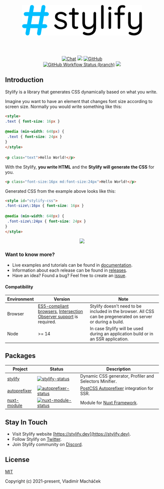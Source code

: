 <br><br>

<p align="center">
	<a href="https://stylify.dev" target="_blank" rel="noopener noreferrer">
		<img src="./stylify-logo.png" height="100" alt="Stylify logo">
	</a>
</p>

<br><br>

<p align="center">
<a href="https://discord.gg/NuJsk5SMDz/"><img src="https://img.shields.io/badge/chat-on%20discord-7289da.svg?sanitize=true" alt="Chat"></a>
<a href="https://github.com/stylify/packages/discussions"><img src="https://user-images.githubusercontent.com/14016808/132510133-76bb66a9-951f-4411-9236-140cac7b7472.png"></a>
<a href="https://github.com/stylify/packages/blob/master/LICENSE"><img alt="GitHub" src="https://img.shields.io/github/license/stylify/packages"></a>
<br>
<a href="https://github.com/stylify/packages/actions/workflows/tests.yaml?query=branch%3Amaster"><img alt="GitHub Workflow Status (branch)" src="https://img.shields.io/github/workflow/status/stylify/packages/tests/master"></a>
<a href="https://codecov.io/gh/stylify/packages"><img src="https://codecov.io/gh/stylify/packages/branch/master/graph/badge.svg?token=ZJLKX877DF"/></a>
</p>

## Introduction
Stylify is a library that generates CSS dynamically based on what you write.

Imagine you want to have an element that changes font size according to screen size. Normally you would write something like this:

```html
<style>
.text { font-size: 16px }

@media (min-width: 640px) {
 .text { font-size: 24px }
}
</style>

<p class="text">Hello World!</p>
```

With the Stylify, **you write HTML** and the **Stylify will generate the CSS** for you.

```html
<p class="font-size:16px md:font-size:24px">Hello World!</p>
```

Generated CSS from the example above looks like this:

```html
<style id="stylify-css">
.font-size\:16px { font-size: 16px }

@media (min-width: 640px) {
 .font-size\:24px { font-size: 24px }
}
</style>
```

<p align="center"><a href="https://stylify.dev"><img src="https://user-images.githubusercontent.com/14016808/132552680-ae877b45-5796-42df-b507-c0f6b9cf4706.png"></a></p>

### Want to know more?
- Live examples and tutorials can be found in [documentation](https://stylify.dev).
- Information about each release can be found in [releases](https://github.com/stylify/packages/releases).
- Have an idea? Found a bug? Feel free to create an [issue](https://github.com/stylify/packages/issues).

#### Compatibility
| Environment | Version                                                                                                                                                          | Note                                                                                                          |
|-------------|------------------------------------------------------------------------------------------------------------------------------------------------------------------|---------------------------------------------------------------------------------------------------------------|
| Browser     | [ES5-compliant browsers](https://caniuse.com/?search=ES5), [Intersection Observer support](https://caniuse.com/?search=intersection%20observer) is required.     | Stylify doesn't need to be included in the browser. All CSS can be pregenerated on server or during a build.  |
| Node        | >= 14                                                                                                                                                            | In case Stylify will be used during an application build or in an SSR application.                            |

## Packages

| Project               | Status                                                       | Description                                                                          |
| --------------------- | ------------------------------------------------------------ | -------------------------------------------------------------------------------------|
| [stylify]             | [![stylify-status]][stylify-package]                         | Dynamic CSS generator, Profiler and Selectors Minifier.                              |
| [autoprefixer]        | [![autoprefixer-status]][autoprefixer-package]               | [PostCSS Autoprefixer](https://github.com/postcss/autoprefixer) integration for SSR. |
| [nuxt-module]         | [![nuxt-module-status]][nuxt-module-package]                 | Module for [Nuxt Framework](https://nuxtjs.org/).                                    |

[stylify]: https://github.com/stylify/packages/stylify
[stylify-status]: https://img.shields.io/npm/v/@stylify/stylify.svg
[stylify-package]: https://npmjs.com/package/@stylify/stylify

[autoprefixer]: https://github.com/stylify/packages/autoprefixer
[autoprefixer-status]: https://img.shields.io/npm/v/@stylify/autoprefixer.svg
[autoprefixer-package]: https://npmjs.com/package/@stylify/stylify

[nuxt-module]: https://github.com/stylify/packages/nuxt-module
[nuxt-module-status]: https://img.shields.io/npm/v/@stylify/nuxt-module.svg
[nuxt-module-package]: https://npmjs.com/package/@stylify/nuxt-module

## Stay In Touch

- Visit Stylify website [https://stylify.dev](https://stylify.dev).
- Follow Stylify on [Twitter](https://twitter.com/stylify_dev).
- Join Stylify community on [Discord](https://https://discord.gg/NuJsk5SMDz/).

## License

[MIT](https://opensource.org/licenses/MIT)

Copyright (c) 2021-present, Vladimír Macháček
